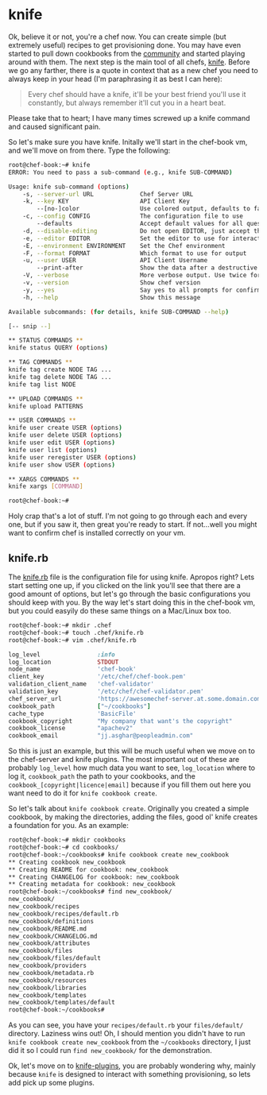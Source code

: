 knife
=====
Ok, believe it or not, you're a chef now. You can create simple (but extremely useful) recipes to get provisioning done. You may have even started to pull down cookbooks from the [community](http://community.opscode.com/) and started playing around with them. The next step is the main tool of all chefs, [knife](http://docs.opscode.com/knife.html). 
Before we go any farther, there is a quote in context that as a new chef you need to always keep in your head (I'm paraphrasing it as best I can here):
> Every chef should have a knife, it'll be your best friend you'll use it constantly, but always remember it'll cut you in a heart beat.

Please take that to heart; I have many times screwed up a knife command and caused significant pain.

So let's make sure you have knife. Initally we'll start in the chef-book vm, and we'll move on from there. Type the following:
```bash
root@chef-book:~# knife
ERROR: You need to pass a sub-command (e.g., knife SUB-COMMAND)

Usage: knife sub-command (options)
    -s, --server-url URL             Chef Server URL
    -k, --key KEY                    API Client Key
        --[no-]color                 Use colored output, defaults to false on Windows, true otherwise
    -c, --config CONFIG              The configuration file to use
        --defaults                   Accept default values for all questions
    -d, --disable-editing            Do not open EDITOR, just accept the data as is
    -e, --editor EDITOR              Set the editor to use for interactive commands
    -E, --environment ENVIRONMENT    Set the Chef environment
    -F, --format FORMAT              Which format to use for output
    -u, --user USER                  API Client Username
        --print-after                Show the data after a destructive operation
    -V, --verbose                    More verbose output. Use twice for max verbosity
    -v, --version                    Show chef version
    -y, --yes                        Say yes to all prompts for confirmation
    -h, --help                       Show this message

Available subcommands: (for details, knife SUB-COMMAND --help)

[-- snip --]

** STATUS COMMANDS **
knife status QUERY (options)

** TAG COMMANDS **
knife tag create NODE TAG ...
knife tag delete NODE TAG ...
knife tag list NODE

** UPLOAD COMMANDS **
knife upload PATTERNS

** USER COMMANDS **
knife user create USER (options)
knife user delete USER (options)
knife user edit USER (options)
knife user list (options)
knife user reregister USER (options)
knife user show USER (options)

** XARGS COMMANDS **
knife xargs [COMMAND]

root@chef-book:~#
```
Holy crap that's a lot of stuff. I'm not going to go through each and every one, but if you saw it, then great you're ready to start. If not...well you might want to confirm chef is installed correctly on your vm.

knife.rb
-------

The [knife.rb](http://docs.opscode.com/config_rb_knife.html) file is the configuration file for using knife. Apropos right? Lets start setting one up, if you clicked on the link you'll see that there are a good amount of options, but let's go through the basic configurations you should keep with you. By the way let's start doing this in the  chef-book vm, but you could easyily do these same things on a Mac/Linux box too.
```bash
root@chef-book:~# mkdir .chef
root@chef-book:~# touch .chef/knife.rb
root@chef-book:~# vim .chef/knife.rb
```

```ruby
log_level                :info
log_location             STDOUT
node_name                'chef-book'
client_key               '/etc/chef/chef-book.pem'
validation_client_name   'chef-validator'
validation_key           '/etc/chef/chef-validator.pem'
chef_server_url          'https://awesomechef-server.at.some.domain.com'
cookbook_path            ["~/cookbooks"]
cache_type               'BasicFile'
cookbook_copyright       "My company that want's the copyright"
cookbook_license         "apachev2"
cookbook_email           "jj.asghar@peopleadmin.com"
```

So this is just an example, but this will be much useful when we move on to the chef-server and knife plugins. The most important out of these are probably `log_level` how much data you want to see, `log_location` where to log it, `cookbook_path` the path to your cookbooks, and the `cookbook_[copyright|licence|email]` because if you fill them out here you want need to do it for `knife cookbook create`.

So let's talk about `knife cookbook create`. Originally you created a simple cookbook, by making the directories, adding the files, good ol' knife creates a foundation for you. As an example:
```bash
root@chef-book:~# mkdir cookbooks
root@chef-book:~# cd cookbooks/
root@chef-book:~/cookbooks# knife cookbook create new_cookbook
** Creating cookbook new_cookbook
** Creating README for cookbook: new_cookbook
** Creating CHANGELOG for cookbook: new_cookbook
** Creating metadata for cookbook: new_cookbook
root@chef-book:~/cookbooks# find new_cookbook/
new_cookbook/
new_cookbook/recipes
new_cookbook/recipes/default.rb
new_cookbook/definitions
new_cookbook/README.md
new_cookbook/CHANGELOG.md
new_cookbook/attributes
new_cookbook/files
new_cookbook/files/default
new_cookbook/providers
new_cookbook/metadata.rb
new_cookbook/resources
new_cookbook/libraries
new_cookbook/templates
new_cookbook/templates/default
root@chef-book:~/cookbooks#
```

As you can see, you have your `recipes/default.rb` your `files/default/` directory. Laziness wins out! Oh, I should mention you didn't have to run `knife cookbook create new_cookbook` from the `~/cookbooks` directory, I just did it so I could run `find new_cookbook/` for the demonstration.

Ok, let's move on to [knife-plugins](09-knife-plugins.md), you are probably wondering why, mainly because `knife` is designed to interact with something provisioning, so lets add pick up some plugins.
